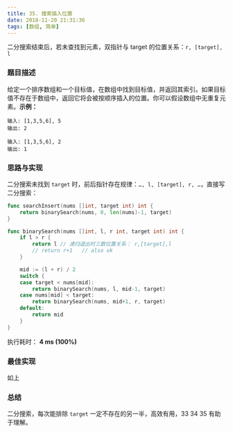 ```yaml
---
title: 35. 搜索插入位置
date: 2018-11-20 21:31:36
tags: [数组, 简单]
---
```


二分搜索结束后，若未查找到元素，双指针与 target 的位置关系：`r, [target], l`

<!-- more -->

### 题目描述

给定一个排序数组和一个目标值，在数组中找到目标值，并返回其索引。如果目标值不存在于数组中，返回它将会被按顺序插入的位置。你可以假设数组中无重复元素。**示例：**

```
输入: [1,3,5,6], 5
输出: 2

输入: [1,3,5,6], 2
输出: 1
```



### 思路与实现

二分搜索未找到 `target` 时，前后指针存在规律：`…, l, [target], r, …`，直接写二分搜索：

```go
func searchInsert(nums []int, target int) int {
	return binarySearch(nums, 0, len(nums)-1, target)
}

func binarySearch(nums []int, l, r int, target int) int {
	if l > r {
		return l // 递归退出时三数位置关系： r,[target],l
		// return r+1	// also ok
	}

	mid := (l + r) / 2
	switch {
	case target < nums[mid]:
		return binarySearch(nums, l, mid-1, target)
	case nums[mid] < target:
		return binarySearch(nums, mid+1, r, target)
	default:
		return mid
	}
}
```

执行耗时： **4 ms (100%)**



### 最佳实现
如上



### 总结

二分搜索，每次能排除 `target` 一定不存在的另一半，高效有用，33 34 35 有助于理解。